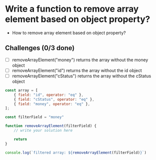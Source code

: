 # Write a function to remove array element based on object property?
* How to remove array element based on object property?

## Challenges (0/3 done)
* [ ] removeArrayElement("money") returns the array without the money object
* [ ] removeArrayElement("id") returns the array without the id object
* [ ] removeArrayElement("cStatus") returns the array without the cStatus object

```js
const array = [
    { field: "id", operator: "eq" },
    { field: "cStatus", operator: "eq" },
    { field: "money", operator: "eq" },
];

const filterField = "money"

function removeArrayElement(filterField) {
    // write your solution here

    return
}

console.log(`filtered array: ${removeArrayElement(filterField)}`)
```
